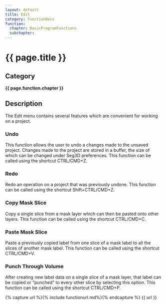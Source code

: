 ```yaml
---
layout: default
title: Edit
category: FunctionDocs 
function: 
  chapter: BasicProgramFunctions
  subchapter: 
---
```


# {{ page.title }} 

## Category

**{{ page.function.chapter }}**

## Description

The Edit menu contains several features which are convenient for working on a project.
### Undo

This function allows the user to undo a changes made to the unsaved project. Changes made to the project are stored in a buffer, the size of which can be changed under Seg3D preferences. This function can be called using the shortcut CTRL/CMD+Z.

### Redo

Redo an operation on a project that was previously undone. This function can be called using the shortcut Shift+CTRL/CMD+Z.

### Copy Mask Slice

Copy a single slice from a mask layer which can then be pasted onto other layers. This function can be called using the shortcut CTRL/CMD+C.

### Paste Mask Slice

Paste a previously copied label from one slice of a mask label to all the slices of another mask label. This function can be called using the shortcut CTRL/CMD+V.

### Punch Through Volume

After creating new label data on a single slice of a mask layer, that label can be copied or “punched” to every other slice by selecting this option. This function can be called using the shortcut CTRL/CMD+P.

{% capture url %}{% include functionurl.md%}{% endcapture %}
{{ url }}

